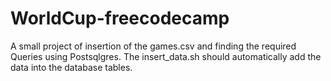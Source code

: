 # WorldCup-freecodecamp
A small project of insertion of the games.csv and finding the required Queries using Postsqlgres.
The insert_data.sh should automatically add the data into the database tables.
